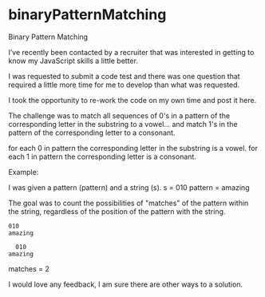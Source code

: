 # binaryPatternMatching
Binary Pattern Matching

I’ve recently been contacted by a recruiter that was interested in getting to know my JavaScript skills a little better.

I was requested to submit a code test and there was one question that required a little more time for me to develop than what was requested.

I took the opportunity to re-work the code on my own time and post it here.

The challenge was to match all sequences of 0's in a pattern of the corresponding letter in the substring to a vowel... and match 1's in the pattern of the corresponding letter to a consonant.

for each 0 in pattern the corresponding letter in the substring is a vowel.
for each 1 in pattern the corresponding letter is a consonant.

Example:

I was given a pattern (pattern) and a string (s).
s = 010
pattern = amazing

The goal was to count the possibilities of "matches" of the pattern within the string, regardless of the position of the pattern with the string.

```
010
amazing

  010
amazing
```

matches = 2

I would love any feedback, I am sure there are other ways to a solution.
